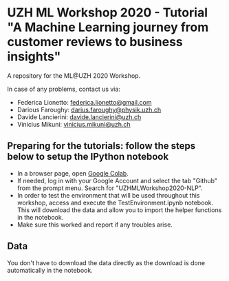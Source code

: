 # UZH ML Workshop 2020 - Tutorial "A Machine Learning journey from customer reviews to business insights"
A repository for the ML@UZH 2020 Workshop.

In case of any problems, contact us via:
 - Federica Lionetto: federica.lionetto@gmail.com
 - Darious Faroughy: darius.faroughy@physik.uzh.ch
 - Davide Lancierini: davide.lancierini@uzh.ch
 - Vinicius Mikuni: vinicius.mikuni@uzh.ch
 
## Preparing for the tutorials: follow the steps below to setup the IPython notebook

 - In a browser page, open [Google Colab](https://colab.research.google.com/).
 - If needed, log in with your Google Account and select the tab "Github" from the prompt menu. Search for "UZHMLWorkshop2020-NLP".
 - In order to test the environment that will be used throughout this workshop, access and execute the TestEnvironment.ipynb notebook.
   This will download the data and allow you to import the helper functions in the notebook.
 - Make sure this worked and report if any troubles arise.

## Data

You don't have to download the data directly as the download is done automatically in the notebook.
